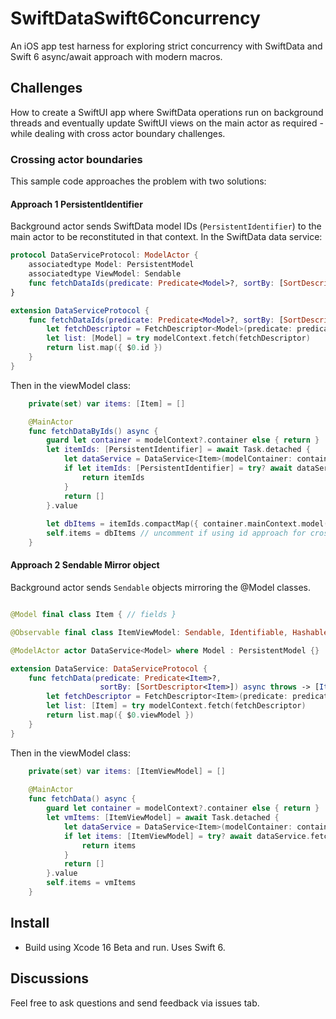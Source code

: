 # SwiftDataSwift6Concurrency

An iOS app test harness for exploring strict concurrency with SwiftData and Swift 6 async/await approach with modern macros. 

## Challenges

How to create a SwiftUI app where SwiftData operations run on background threads and eventually update SwiftUI views on the main actor as required - while dealing with cross actor boundary challenges.

### Crossing actor boundaries
This sample code approaches the problem with two solutions:

#### Approach 1 PersistentIdentifier
Background actor sends SwiftData model IDs (`PersistentIdentifier`) to the main actor to be reconstituted in that context. 
In the SwiftData data service:

```swift
protocol DataServiceProtocol: ModelActor {
    associatedtype Model: PersistentModel
    associatedtype ViewModel: Sendable
    func fetchDataIds(predicate: Predicate<Model>?, sortBy: [SortDescriptor<Model>]) async throws -> [PersistentIdentifier]
}

extension DataServiceProtocol {
    func fetchDataIds(predicate: Predicate<Model>?, sortBy: [SortDescriptor<Model>]) async throws -> [PersistentIdentifier] {
        let fetchDescriptor = FetchDescriptor<Model>(predicate: predicate, sortBy: sortBy)
        let list: [Model] = try modelContext.fetch(fetchDescriptor)
        return list.map({ $0.id })
    }
}
```

Then in the viewModel class:
```swift
    private(set) var items: [Item] = []

    @MainActor
    func fetchDataByIds() async {
        guard let container = modelContext?.container else { return }
        let itemIds: [PersistentIdentifier] = await Task.detached {
            let dataService = DataService<Item>(modelContainer: container)
            if let itemIds: [PersistentIdentifier] = try? await dataService.fetchDataIds(predicate: nil, sortBy: [SortDescriptor(\.timestamp)]) {
                return itemIds
            }
            return []
        }.value
        
        let dbItems = itemIds.compactMap({ container.mainContext.model(for: $0) as? Item })
        self.items = dbItems // uncomment if using id approach for cross-boundary sending
    }
```

#### Approach 2 Sendable Mirror object
Background actor sends `Sendable` objects mirroring the @Model classes.  

```swift

@Model final class Item { // fields }

@Observable final class ItemViewModel: Sendable, Identifiable, Hashable { // same fields } 

@ModelActor actor DataService<Model> where Model : PersistentModel {}

extension DataService: DataServiceProtocol {
    func fetchData(predicate: Predicate<Item>?, 
                    sortBy: [SortDescriptor<Item>]) async throws -> [ItemViewModel] {
        let fetchDescriptor = FetchDescriptor<Item>(predicate: predicate, sortBy: sortBy)
        let list: [Item] = try modelContext.fetch(fetchDescriptor)
        return list.map({ $0.viewModel })
    }
}
```

Then in the viewModel class:
```swift
    private(set) var items: [ItemViewModel] = []
    
    @MainActor
    func fetchData() async {
        guard let container = modelContext?.container else { return }
        let vmItems: [ItemViewModel] = await Task.detached {
            let dataService = DataService<Item>(modelContainer: container)
            if let items: [ItemViewModel] = try? await dataService.fetchData(predicate: nil, sortBy: [SortDescriptor(\.timestamp)]) {
                return items
            }
            return []
        }.value        
        self.items = vmItems
    }
```

## Install
- Build using Xcode 16 Beta and run. Uses Swift 6.

## Discussions
Feel free to ask questions and send feedback via issues tab.
